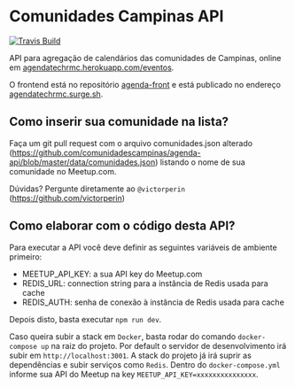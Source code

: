 # Comunidades Campinas API

[![Travis Build][travis-image]][travis-url]

API para agregação de calendários das comunidades de Campinas, online em [agendatechrmc.herokuapp.com/eventos](https://agendatechrmc.herokuapp.com/eventos).

O frontend está no repositório [agenda-front](https://github.com/comunidadescampinas/agenda-front) e está publicado no endereço [agendatechrmc.surge.sh](https://agendatechrmc.surge.sh/).

## Como inserir sua comunidade na lista?

Faça um git pull request com o arquivo comunidades.json alterado (https://github.com/comunidadescampinas/agenda-api/blob/master/data/comunidades.json) listando o nome de sua comunidade no Meetup.com.
 
Dúvidas? Pergunte diretamente ao `@victorperin` (https://github.com/victorperin)

## Como elaborar com o código desta API?

Para executar a API você deve definir as seguintes variáveis de ambiente primeiro:

* MEETUP_API_KEY: a sua API key do Meetup.com
* REDIS_URL: connection string para a instância de Redis usada para cache
* REDIS_AUTH: senha de conexão à instância de Redis usada para cache

Depois disto, basta executar `npm run dev`.

Caso queira subir a stack em `Docker`, basta rodar do comando `docker-compose up` na raiz do projeto. 
Por default o servidor de desenvolvimento irá subir em `http://localhost:3001`. 
A stack do projeto já irá suprir as dependências e subir serviços como `Redis`. 
Dentro do `docker-compose.yml` informe sua API do Meetup na key `MEETUP_API_KEY=xxxxxxxxxxxxxxx`.

[travis-url]: https://travis-ci.org/comunidadescampinas/agenda-api
[travis-image]: https://api.travis-ci.org/comunidadescampinas/agenda-api.svg
